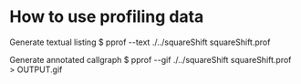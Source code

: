 # How to use profiling data

Generate textual listing
	$ pprof --text ./../squareShift squareShift.prof

Generate annotated callgraph 
	$ pprof --gif ./../squareShift squareShift.prof > OUTPUT.gif
